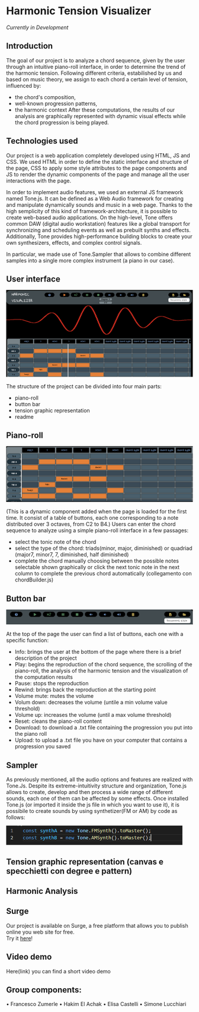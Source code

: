 # Harmonic Tension Visualizer

*Currently in Development*

## Introduction

The goal of our project is to analyze a chord sequence, given by the user through an intuitive piano-roll interface, in order to determine the trend of the harmonic tension. Following different criteria, estabilished by us and based on music theory, we assign to each chord a certain level of tension, influenced by:
*	the chord's composition,
*	well-known progression patterns,
*	the harmonic context
After these computations, the results of our analysis are graphically represented with dynamic visual effects while the chord progression is being played.

## Technologies used
Our project is a web application completely developed using HTML, JS and CSS. We used HTML in order to define the static interface and structure of the page, CSS to apply some style attributes to the page components and JS to render the dynamic components of the page and manage all the user interactions with the page.

In order to implement audio features, we used an external JS framework named Tone.js. It can be defined as a Web Audio framework for creating and manipulate dynamically sounds and music in a web page. Thanks to the high semplicity of this kind of framework-architecture, it is possible to create web-based audio applications. On the high-level, Tone offers common DAW (digital audio workstation) features like a global transport for synchronizing and scheduling events as well as prebuilt synths and effects. Additionally, Tone provides high-performance building blocks to create your own synthesizers, effects, and complex control signals.

In particular, we made use of Tone.Sampler that allows to combine different samples into a single more complex instrument (a piano in our case).

## User interface

![alt text](./img/example.png)

The structure of the project can be divided into four main parts:

-	piano-roll
-	button bar 
-	tension graphic representation
- readme

## Piano-roll

![alt text](./img/pianoroll.png)

(This is a dynamic component added when the page is loaded for the first time. It consist of a table of buttons, each one corresponding to a note distributed over 3 octaves, from C2 to B4.)
Users can enter the chord sequence to analyze using a simple piano-roll interface in a few passages:
-	select the tonic note of the chord
-	select the type of the chord: triads(minor, major, diminished) or quadriad (major7, minor7, 7, diminished, half diminished)
-	complete the chord manually choosing between the possible notes selectable shown graphically or click the next tonic note in the next column to complete the previous chord automatically (collegamento con chordBuilder.js)

## Button bar

![alt text](./img/buttonBar.png)

At the top of the page the user can find a list of buttons, each one with a specific function:
-	Info: brings the user at the bottom of the page where there is a brief description of the project
-	Play: begins the reproduction of the chord sequence, the scrolling of the piano-roll, the analysis of the harmonic tension and the visualization of the computation results
-	Pause: stops the reproduction
-	Rewind: brings back the reproduction at the starting point
-	Volume mute: mutes the volume 
-	Volum down: decreases the volume (untile a min volume value threshold)
-	Volume up: increases the volume (until a max volume threshold)
-	Reset: cleans the piano-roll content 
-	Download: to download a .txt file containing the progression you put into the piano roll
-	Upload: to upload a .txt file you have on your computer that contains a progression you saved

## Sampler

As previously mentioned, all the audio options and features are realized with Tone.Js. 
Despite its extreme-intuitivity structure and organization, Tone.js allows to create, develop and then process a wide range of different sounds, each one of them can be affected by some effects.
Once installed Tone.js (or imported it inside the js file in which you want to use it), it is possibile to create sounds by using synthetizer(FM or AM) by code as follows:

![alt text](./img/01.png)


## Tension graphic representation (canvas e specchietti con degree e pattern)


## Harmonic Analysis


## Surge

Our project is available on Surge, a free platform that allows you to publish online you web site for free.  
Try it [here](http://harmonytensionvisualizer.surge.sh)!

## Video demo

Here(link) you can find a short video demo 

## Group components:
•	Francesco Zumerle
•	Hakim El Achak
•	Elisa Castelli
•	Simone Lucchiari
